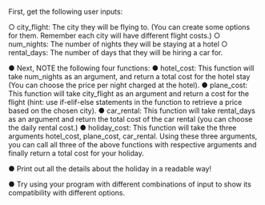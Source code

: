 First, get the following user inputs:

○ city_flight: The city they will be flying to. (You can create some options for them. Remember each city will have different flight costs.)
○ num_nights: The number of nights they will be staying at a hotel
○ rental_days: The number of days that they will be hiring a car for.

● Next, NOTE the following four functions:
● hotel_cost: This function will take num_nights as an argument, and return a total cost for the hotel stay (You can choose the price per night charged at the hotel).
● plane_cost: This function will take city_flight as an argument and return a cost for the flight (hint: use if-elif-else statements in the function to retrieve a price based on the chosen city).
● car_rental: This function will take rental_days as an argument and return the total cost of the car rental (you can choose the daily rental cost.)
● holiday_cost: This function will take the three arguments hotel_cost, plane_cost, car_rental. Using these three arguments, you can call all three of the above functions with respective arguments and finally return a total cost for your holiday.

● Print out all the details about the holiday in a readable way!

● Try using your program with different combinations of input to show its compatibility with different options.
